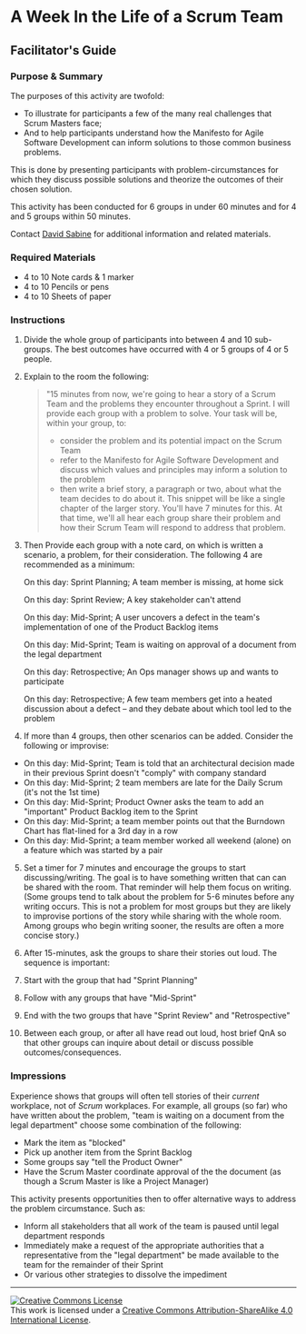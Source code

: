 # A Week In the Life of a Scrum Team

## Facilitator's Guide

### Purpose & Summary

The purposes of this activity are twofold:

- To illustrate for participants a few of the many real challenges that Scrum Masters face;
- And to help participants understand how the Manifesto for Agile Software Development can inform solutions to those common business problems.

This is done by presenting participants with problem-circumstances for which they discuss possible solutions and theorize the outcomes of their chosen solution.

This activity has been conducted for 6 groups in under 60 minutes and for 4 and 5 groups within 50 minutes.

Contact [David Sabine](//davesabine.com) for additional information and related materials.

### Required Materials

- 4 to 10 Note cards &amp; 1 marker
- 4 to 10 Pencils or pens
- 4 to 10 Sheets of paper

### Instructions

1. Divide the whole group of participants into between 4 and 10 sub-groups.  The best outcomes have occurred with 4 or 5 groups of 4 or 5 people.
2. Explain to the room the following:

   > "15 minutes from now, we're going to hear a story of a Scrum Team and the problems they encounter throughout a Sprint.  I will provide each group with a problem to solve.  Your task will be, within your group, to:
   > - consider the problem and its potential impact on the Scrum Team
   > - refer to the Manifesto for Agile Software Development and discuss which values and principles may inform a solution to the problem
   > - then write a brief story, a paragraph or two, about what the team decides to do about it.  This snippet will be like a single chapter of the larger story.
   > You'll have 7 minutes for this.  At that time, we'll all hear each group share their problem and how their Scrum Team will respond to address that problem.

3. Then Provide each group with a note card, on which is written a scenario, a problem, for their consideration.  The following 4 are recommended as a minimum:

   On this day: Sprint Planning; A team member is missing, at home sick

   On this day: Sprint Review; A key stakeholder can't attend

   On this day: Mid-Sprint; A user uncovers a defect in the team's implementation of one of the Product Backlog items

   On this day: Mid-Sprint; Team is waiting on approval of a document from the legal department

   On this day: Retrospective; An Ops manager shows up and wants to participate

   On this day: Retrospective; A few team members get into a heated discussion about a defect – and they debate about which tool led to the problem

4. If more than 4 groups, then other scenarios can be added.  Consider the following or improvise:
  - On this day: Mid-Sprint; Team is told that an architectural decision made in their previous Sprint doesn't "comply" with company standard
  - On this day: Mid-Sprint; 2 team members are late for the Daily Scrum (it's not the 1st time)
  - On this day: Mid-Sprint; Product Owner asks the team to add an "important" Product Backlog item to the Sprint
  - On this day: Mid-Sprint; a team member points out that the Burndown Chart has flat-lined for a 3rd day in a row
  - On this day: Mid-Sprint; a team member worked all weekend (alone) on a feature which was started by a pair

5. Set a timer for 7 minutes and encourage the groups to start discussing/writing.  The goal is to have something written that can can be shared with the room.  That reminder will help them focus on writing.  (Some groups tend to talk about the problem for 5-6 minutes before any writing occurs.  This is not a problem for most groups but they are likely to improvise portions of the story while sharing with the whole room.  Among groups who begin writing sooner, the results are often a more concise story.)

6. After 15-minutes, ask the groups to share their stories out loud.  The sequence is important:
  1. Start with the group that had "Sprint Planning"
  2. Follow with any groups that have "Mid-Sprint"
  3. End with the two groups that have "Sprint Review" and "Retrospective"

7. Between each group, or after all have read out loud, host brief QnA so that other groups can inquire about detail or discuss possible outcomes/consequences.

### Impressions

Experience shows that groups will often tell stories of their *current* workplace, not of *Scrum* workplaces.  For example, all groups (so far) who have written about the problem, "team is waiting on a document from the legal department" choose some combination of the following:

- Mark the item as "blocked"
- Pick up another item from the Sprint Backlog
- Some groups say "tell the Product Owner"
- Have the Scrum Master coordinate approval of the the document (as though a Scrum Master is like a Project Manager)

This activity presents opportunities then to offer alternative ways to address the problem circumstance.  Such as:

- Inform all stakeholders that all work of the team is paused until legal department responds
- Immediately make a request of the appropriate authorities that a representative from the "legal department" be made available to the team for the remainder of their Sprint
- Or various other strategies to dissolve the impediment

___

<a rel="license" href="http://creativecommons.org/licenses/by-sa/4.0/"><img alt="Creative Commons License" style="border-width:0" src="https://i.creativecommons.org/l/by-sa/4.0/88x31.png" /></a><br />This work is licensed under a <a rel="license" href="http://creativecommons.org/licenses/by-sa/4.0/">Creative Commons Attribution-ShareAlike 4.0 International License</a>.
